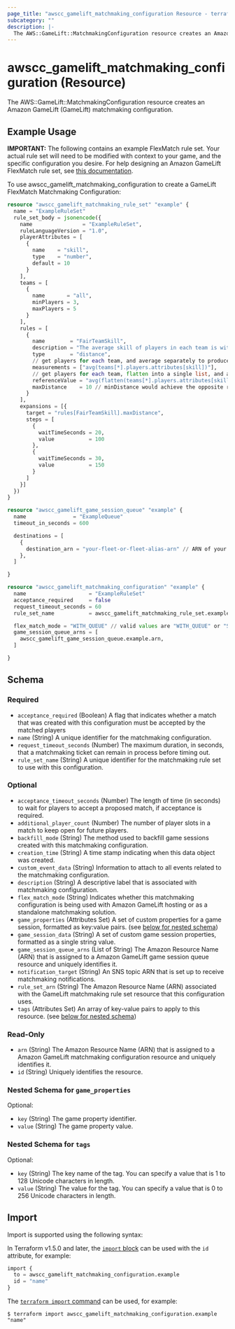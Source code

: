 ```yaml
---
page_title: "awscc_gamelift_matchmaking_configuration Resource - terraform-provider-awscc"
subcategory: ""
description: |-
  The AWS::GameLift::MatchmakingConfiguration resource creates an Amazon GameLift (GameLift) matchmaking configuration.
---
```


# awscc_gamelift_matchmaking_configuration (Resource)

The AWS::GameLift::MatchmakingConfiguration resource creates an Amazon GameLift (GameLift) matchmaking configuration.

## Example Usage

**IMPORTANT:** The following contains an example FlexMatch rule set. Your actual rule set will need to be modified with context to your game, and the specific configuration you desire. For help designing an Amazon GameLift FlexMatch rule set, see [this documentation](https://docs.aws.amazon.com/gamelift/latest/flexmatchguide/match-design-ruleset.html).

To use awscc_gamelift_matchmaking_configuration to create a GameLift FlexMatch Matchmaking Configuration:
```terraform
resource "awscc_gamelift_matchmaking_rule_set" "example" {
  name = "ExampleRuleSet"
  rule_set_body = jsonencode({
    name                = "ExampleRuleSet",
    ruleLanguageVersion = "1.0",
    playerAttributes = [
      {
        name    = "skill",
        type    = "number",
        default = 10
      }
    ],
    teams = [
      {
        name       = "all",
        minPlayers = 3,
        maxPlayers = 5
      }
    ],
    rules = [
      {
        name        = "FairTeamSkill",
        description = "The average skill of players in each team is within 10 points from the average skill of players in the match",
        type        = "distance",
        // get players for each team, and average separately to produce list of 3
        measurements = ["avg(teams[*].players.attributes[skill])"],
        // get players for each team, flatten into a single list, and average to produce overall average
        referenceValue = "avg(flatten(teams[*].players.attributes[skill]))",
        maxDistance    = 10 // minDistance would achieve the opposite result
      }
    ],
    expansions = [{
      target = "rules[FairTeamSkill].maxDistance",
      steps = [
        {
          waitTimeSeconds = 20,
          value           = 100
        },
        {
          waitTimeSeconds = 30,
          value           = 150
        }
      ]
    }]
  })
}

resource "awscc_gamelift_game_session_queue" "example" {
  name               = "ExampleQueue"
  timeout_in_seconds = 600

  destinations = [
    {
      destination_arn = "your-fleet-or-fleet-alias-arn" // ARN of your Fleet or Fleet Alias
    },
  ]

}

resource "awscc_gamelift_matchmaking_configuration" "example" {
  name                    = "ExampleRuleSet"
  acceptance_required     = false
  request_timeout_seconds = 60
  rule_set_name           = awscc_gamelift_matchmaking_rule_set.example.id

  flex_match_mode = "WITH_QUEUE" // valid values are "WITH_QUEUE" or "STANDALONE"
  game_session_queue_arns = [
    awscc_gamelift_game_session_queue.example.arn,
  ]

}
```

<!-- schema generated by tfplugindocs -->
## Schema

### Required

- `acceptance_required` (Boolean) A flag that indicates whether a match that was created with this configuration must be accepted by the matched players
- `name` (String) A unique identifier for the matchmaking configuration.
- `request_timeout_seconds` (Number) The maximum duration, in seconds, that a matchmaking ticket can remain in process before timing out.
- `rule_set_name` (String) A unique identifier for the matchmaking rule set to use with this configuration.

### Optional

- `acceptance_timeout_seconds` (Number) The length of time (in seconds) to wait for players to accept a proposed match, if acceptance is required.
- `additional_player_count` (Number) The number of player slots in a match to keep open for future players.
- `backfill_mode` (String) The method used to backfill game sessions created with this matchmaking configuration.
- `creation_time` (String) A time stamp indicating when this data object was created.
- `custom_event_data` (String) Information to attach to all events related to the matchmaking configuration.
- `description` (String) A descriptive label that is associated with matchmaking configuration.
- `flex_match_mode` (String) Indicates whether this matchmaking configuration is being used with Amazon GameLift hosting or as a standalone matchmaking solution.
- `game_properties` (Attributes Set) A set of custom properties for a game session, formatted as key:value pairs. (see [below for nested schema](#nestedatt--game_properties))
- `game_session_data` (String) A set of custom game session properties, formatted as a single string value.
- `game_session_queue_arns` (List of String) The Amazon Resource Name (ARN) that is assigned to a Amazon GameLift game session queue resource and uniquely identifies it.
- `notification_target` (String) An SNS topic ARN that is set up to receive matchmaking notifications.
- `rule_set_arn` (String) The Amazon Resource Name (ARN) associated with the GameLift matchmaking rule set resource that this configuration uses.
- `tags` (Attributes Set) An array of key-value pairs to apply to this resource. (see [below for nested schema](#nestedatt--tags))

### Read-Only

- `arn` (String) The Amazon Resource Name (ARN) that is assigned to a Amazon GameLift matchmaking configuration resource and uniquely identifies it.
- `id` (String) Uniquely identifies the resource.

<a id="nestedatt--game_properties"></a>
### Nested Schema for `game_properties`

Optional:

- `key` (String) The game property identifier.
- `value` (String) The game property value.


<a id="nestedatt--tags"></a>
### Nested Schema for `tags`

Optional:

- `key` (String) The key name of the tag. You can specify a value that is 1 to 128 Unicode characters in length.
- `value` (String) The value for the tag. You can specify a value that is 0 to 256 Unicode characters in length.

## Import

Import is supported using the following syntax:

In Terraform v1.5.0 and later, the [`import` block](https://developer.hashicorp.com/terraform/language/import) can be used with the `id` attribute, for example:

```terraform
import {
  to = awscc_gamelift_matchmaking_configuration.example
  id = "name"
}
```

The [`terraform import` command](https://developer.hashicorp.com/terraform/cli/commands/import) can be used, for example:

```shell
$ terraform import awscc_gamelift_matchmaking_configuration.example "name"
```

